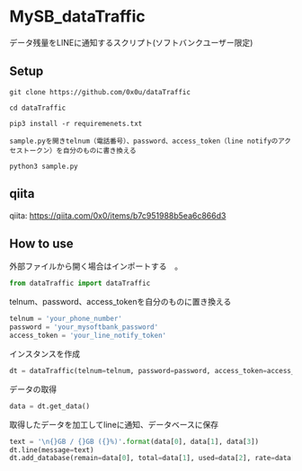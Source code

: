 # MySB_dataTraffic
データ残量をLINEに通知するスクリプト(ソフトバンクユーザー限定)
## Setup
```
git clone https://github.com/0x0u/dataTraffic

cd dataTraffic

pip3 install -r requiremenets.txt

sample.pyを開きtelnum（電話番号）、password、access_token（line notifyのアクセストークン）を自分のものに書き換える

python3 sample.py
```
## qiita
qiita: https://qiita.com/0x0/items/b7c951988b5ea6c866d3

## How to use
外部ファイルから開く場合はインポートする　。
```Python
from dataTraffic import dataTraffic
```
telnum、password、access_tokenを自分のものに置き換える  
```Python
telnum = 'your_phone_number'
password = 'your_mysoftbank_password'
access_token = 'your_line_notify_token'
```
インスタンスを作成  
```Python
dt = dataTraffic(telnum=telnum, password=password, access_token=access_token)
```
データの取得  
```Python
data = dt.get_data()
```
取得したデータを加工してlineに通知、データベースに保存  
```Python
text = '\n{}GB / {}GB ({}%)'.format(data[0], data[1], data[3])
dt.line(message=text)
dt.add_database(remain=data[0], total=data[1], used=data[2], rate=data[3])
```
